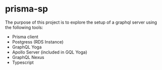 # prisma-sp
The purpose of this project is to explore the setup of a graphql server using the following tools:
- Prisma client
- Postgress (RDS Instance)
- GraphQL Yoga
- Apollo Server (included in GQL Yoga)
- GraphQL Nexus
- Typescript
